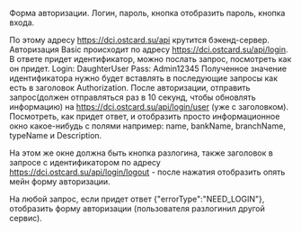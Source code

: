 Форма авторизации. 
Логин, пароль, кнопка отобразить пароль, кнопка входа.

По этому адресу https://dci.ostcard.su/api крутится бэкенд-сервер.
Авторизация Basic происходит по адресу https://dci.ostcard.su/api/login.
В ответе придет идентификатор, можно послать запрос, посмотреть как он придет.
Login: DaughterUser
Pass: Admin12345
Полученное значение идентификатора нужно будет вставлять в последующие запросы как есть в заголовок Authorization.
После авторизации, отправить запрос(должен отправляться раз в 10 секунд, чтобы обновлять информацию) на https://dci.ostcard.su/api/login/user (уже с заголовком).
Посмотреть, как придет ответ, и отобразить просто информационное окно какое-нибудь с полями например: name, bankName, branchName, typeName и Description.

На этом же окне должна быть кнопка разлогина, также заголовок в запросе с идентификатором по адресу https://dci.ostcard.su/api/login/logout - после нажатия отобразить опять мейн форму авторизации.

На любой запрос, если придет ответ {"errorType":"NEED_LOGIN"}, отобразить форму авторизации (пользователя разлогинил другой сервис).
